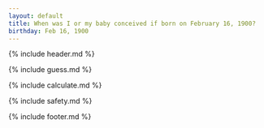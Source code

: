 ```yaml
---
layout: default
title: When was I or my baby conceived if born on February 16, 1900?
birthday: Feb 16, 1900
---
```


{% include header.md %}

{% include guess.md %}

{% include calculate.md %}

{% include safety.md %}

{% include footer.md %}



